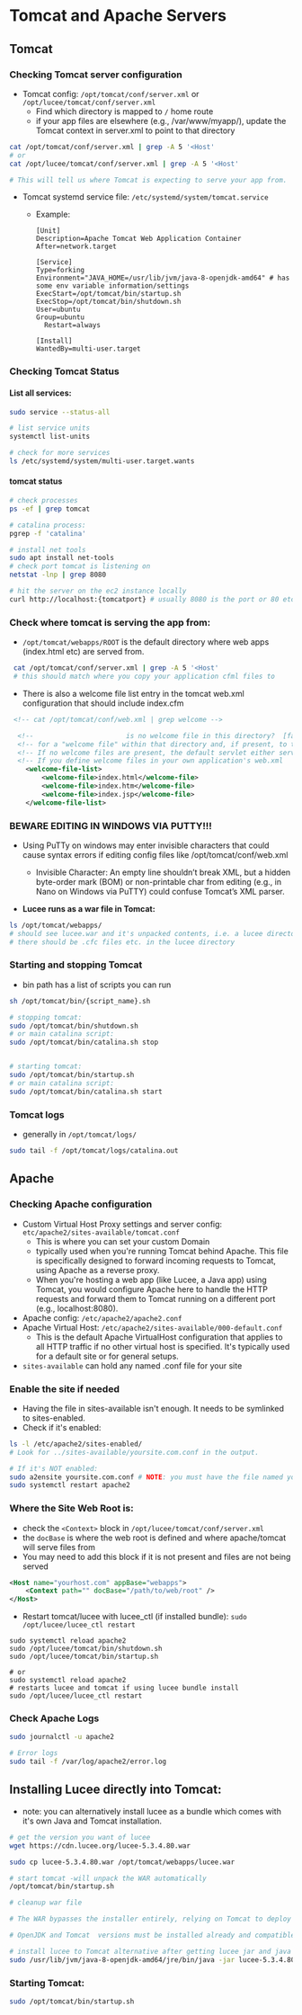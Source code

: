 # Tomcat and Apache Servers

## Tomcat

### Checking Tomcat server configuration

- Tomcat config: `/opt/tomcat/conf/server.xml` or `/opt/lucee/tomcat/conf/server.xml`
  - Find which directory is mapped to `/` home route
  - if your app files are elsewhere (e.g., /var/www/myapp/), update the Tomcat context in server.xml to point to that directory

```bash
cat /opt/tomcat/conf/server.xml | grep -A 5 '<Host'
# or
cat /opt/lucee/tomcat/conf/server.xml | grep -A 5 '<Host'

# This will tell us where Tomcat is expecting to serve your app from.
```

- Tomcat systemd service file: `/etc/systemd/system/tomcat.service`

  - Example:

    ```
    [Unit]
    Description=Apache Tomcat Web Application Container
    After=network.target

    [Service]
    Type=forking
    Environment="JAVA_HOME=/usr/lib/jvm/java-8-openjdk-amd64" # has some env variable information/settings
    ExecStart=/opt/tomcat/bin/startup.sh
    ExecStop=/opt/tomcat/bin/shutdown.sh
    User=ubuntu
    Group=ubuntu
      Restart=always

    [Install]
    WantedBy=multi-user.target
    ```

### Checking Tomcat Status

#### List all services:

```bash
sudo service --status-all

# list service units
systemctl list-units

# check for more services
ls /etc/systemd/system/multi-user.target.wants
```

#### tomcat status

```bash
# check processes
ps -ef | grep tomcat

# catalina process:
pgrep -f 'catalina'

# install net tools
sudo apt install net-tools
# check port tomcat is listening on
netstat -lnp | grep 8080

# hit the server on the ec2 instance locally
curl http://localhost:{tomcatport} # usually 8080 is the port or 80 etc. if apache proxying

```

### Check where tomcat is serving the app from:

- `/opt/tomcat/webapps/ROOT` is the default directory where web apps (index.html etc) are served from.

```bash
 cat /opt/tomcat/conf/server.xml | grep -A 5 '<Host'
 # this should match where you copy your application cfml files to
```

- There is also a welcome file list entry in the tomcat web.xml configuration that should include index.cfm

```xml
 <!-- cat /opt/tomcat/conf/web.xml | grep welcome -->

  <!--                       is no welcome file in this directory?  [false] -->
  <!-- for a "welcome file" within that directory and, if present, to the   -->
  <!-- If no welcome files are present, the default servlet either serves a -->
  <!-- If you define welcome files in your own application's web.xml        -->
    <welcome-file-list>
        <welcome-file>index.html</welcome-file>
        <welcome-file>index.htm</welcome-file>
        <welcome-file>index.jsp</welcome-file>
    </welcome-file-list>
```

### BEWARE EDITING IN WINDOWS VIA PUTTY!!!

- Using PuTTy on windows may enter invisible characters that could cause syntax errors if editing config files like /opt/tomcat/conf/web.xml

  - Invisible Character: An empty line shouldn’t break XML, but a hidden byte-order mark (BOM) or non-printable char from editing (e.g., in Nano on Windows via PuTTY) could confuse Tomcat’s XML parser.

- **Lucee runs as a war file in Tomcat:**

```bash
ls /opt/tomcat/webapps/
# should see lucee.war and it's unpacked contents, i.e. a lucee directory
# there should be .cfc files etc. in the lucee directory
```

### Starting and stopping Tomcat

- bin path has a list of scripts you can run

```bash
sh /opt/tomcat/bin/{script_name}.sh

# stopping tomcat:
sudo /opt/tomcat/bin/shutdown.sh
# or main catalina script:
sudo /opt/tomcat/bin/catalina.sh stop


# starting tomcat:
sudo /opt/tomcat/bin/startup.sh
# or main catalina script:
sudo /opt/tomcat/bin/catalina.sh start

```

### Tomcat logs

- generally in `/opt/tomcat/logs/`

```bash
sudo tail -f /opt/tomcat/logs/catalina.out
```

## Apache

### Checking Apache configuration

- Custom Virtual Host Proxy settings and server config: `etc/apache2/sites-available/tomcat.conf`
  - This is where you can set your custom Domain
  - typically used when you're running Tomcat behind Apache. This file is specifically designed to forward incoming requests to Tomcat, using Apache as a reverse proxy.
  - When you're hosting a web app (like Lucee, a Java app) using Tomcat, you would configure Apache here to handle the HTTP requests and forward them to Tomcat running on a different port (e.g., localhost:8080).
- Apache config: `/etc/apache2/apache2.conf`
- Apache Virtual Host: `/etc/apache2/sites-available/000-default.conf`
  - This is the default Apache VirtualHost configuration that applies to all HTTP traffic if no other virtual host is specified. It's typically used for a default site or for general setups.
- `sites-available` can hold any named .conf file for your site

### Enable the site if needed

- Having the file in sites-available isn't enough. It needs to be symlinked to sites-enabled.
- Check if it's enabled:

```Bash
ls -l /etc/apache2/sites-enabled/
# Look for ../sites-available/yoursite.com.conf in the output.

# If it's NOT enabled:
sudo a2ensite yoursite.com.conf # NOTE: you must have the file named yoursite.com.conf (with .conf at the end!)
sudo systemctl restart apache2
```

### Where the Site Web Root is:

- check the `<Context>` block in `/opt/lucee/tomcat/conf/server.xml`
- the `docBase` is where the web root is defined and where apache/tomcat will serve files from
- You may need to add this block if it is not present and files are not being served

```xml
<Host name="yourhost.com" appBase="webapps">
    <Context path="" docBase="/path/to/web/root" />
</Host>
```

- Restart tomcat/lucee with lucee_ctl (if installed bundle): `sudo /opt/lucee/lucee_ctl restart`

```shell
sudo systemctl reload apache2
sudo /opt/lucee/tomcat/bin/shutdown.sh
sudo /opt/lucee/tomcat/bin/startup.sh

# or 
sudo systemctl reload apache2
# restarts lucee and tomcat if using lucee bundle install
sudo /opt/lucee/lucee_ctl restart
```

### Check Apache Logs

```bash
sudo journalctl -u apache2

# Error logs
sudo tail -f /var/log/apache2/error.log
```

## Installing Lucee directly into Tomcat:

- note: you can alternatively install lucee as a bundle which comes with it's own Java and Tomcat installation.

```bash
# get the version you want of lucee
wget https://cdn.lucee.org/lucee-5.3.4.80.war

sudo cp lucee-5.3.4.80.war /opt/tomcat/webapps/lucee.war

# start tomcat -will unpack the WAR automatically
/opt/tomcat/bin/startup.sh

# cleanup war file

# The WAR bypasses the installer entirely, relying on Tomcat to deploy Lucee 5.3.4.80.

# OpenJDK and Tomcat  versions must be installed already and compatible with the lucee version.
```

```bash
# install lucee to Tomcat alternative after getting lucee jar and java is installed:
sudo /usr/lib/jvm/java-8-openjdk-amd64/jre/bin/java -jar lucee-5.3.4.80.jar --mode unattended --install_dir /opt/lucee --tomcat_dir /opt/tomcat --admin_password yourpassword
```

### Starting Tomcat:

```bash
sudo /opt/tomcat/bin/startup.sh
```
